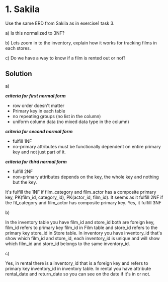 # 1. Sakila
Use the same ERD from Sakila as in exercise1 task 3.

a) Is this normalized to 3NF?

b) Lets zoom in to the inventory, explain how it works for tracking films in each stores.

c) Do we have a way to know if a film is rented out or not?

## Solution

a) 

***criteria for first normal form***
- row order doesn't matter
- Primary key in each table
- no repeating groups (no list in the column)
- uniform column data (no mixed data type in the column)


***criteria for second normal form***
- fulfill 1NF
- no-primary attributes must be functionally dependent on entire primary key and not just part of it.

***criteria for third normal form***
- fulfill 2NF
- non-primary attributes depends on the key, the whole key and nothing but the key.

It's fulfill the 1NF if film_category and film_actor has a composite primary key, PK(film_id, category_id), PK(actor_id, film_id).
It seems as it fulfill 2NF if the fil_category and film_actor has composite primary key.
Yes, it fulfill 3NF

b)

In the inventory table you have film_id and store_id both are foreign key, film_id refers to primary key film_id in Film table and store_id refers to the primary key store_id in Store table. In inventory you have inventory_id that's show which film_id and store_id, each inventory_id is unique and will show which film_id and store_id belongs to the same inventory_id. 

c)

Yes, in rental there is a inventory_id that is a foreign key and refers to primary key inventory_id in inventory table. In rental you have attribute rental_date and return_date so you can see on the date if it's in or not. 


